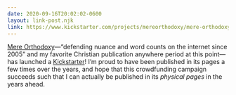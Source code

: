 ```yaml
---
date: 2020-09-16T20:02:02-0600
layout: link-post.njk
link: https://www.kickstarter.com/projects/mereorthodoxy/mere-orthodoxy/description
---
```


[Mere Orthodoxy]—“defending nuance and word counts on the internet since 2005” and my favorite Christian publication anywhere period at this point—has launched a [Kickstarter]({{link}})! I’m proud to have been published in its pages a few times over the years, and hope that this crowdfunding campaign succeeds such that I can actually be published in its *physical pages* in the years ahead.

[Mere Orthodoxy]: https://mereorthodoxy.com
